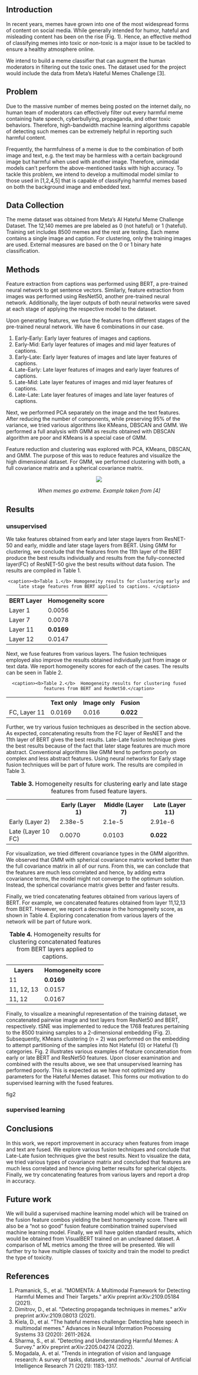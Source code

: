 <!-- ## Classifying Toxic Memes with Artificial Intelligence -->

## Introduction

In recent years, memes have grown into one of the most widespread forms of content on social media. While generally intended for humor, hateful and misleading content has been on the rise (Fig. 1).  Hence, an effective method of classifying memes into toxic or non-toxic is a major issue to be tackled to ensure a healthy atmosphere online. 

We intend to build a meme classifier that can augment the human moderators in filtering out the toxic ones. The dataset used for the project would include the data from Meta’s Hateful Memes Challenge [3].


## Problem

Due to the massive number of memes being posted on the internet daily, no human team of moderators can effectively filter out every harmful meme containing hate speech, cyberbullying, propaganda, and other toxic behaviors. Therefore, high-bandwidth machine learning algorithms capable of detecting such memes can be extremely helpful in reporting such harmful content. 

Frequently, the harmfulness of a meme is due to the combination of both image and text, e.g. the text may be harmless with a certain background image but harmful when used with another image. Therefore, unimodal models can’t perform the above-mentioned tasks with high accuracy. To tackle this problem, we intend to develop a multimodal model similar to those used in [1,2,4,5] that is capable of classifying harmful memes based on both the background image and embedded text.

## Data Collection

The meme dataset was obtained from Meta’s AI Hateful Meme Challenge Dataset.  The 12,140 memes are pre labeled as 0 (not hateful) or 1 (hateful).  Training set includes 8500 memes and the rest are testing.  Each meme contains a single image and caption.  For clustering, only the training images are used.  External measures are based on the 0 or 1 binary hate classification. 

## Methods

Feature extraction from captions was performed using BERT, a pre-trained neural network to get sentence vectors. Similarly, feature extraction from images was performed using ResNet50, another pre-trained neural network.  Additionally, the layer outputs of both neural networks were saved at each stage of applying the respective model to the dataset.

Upon generating features, we fuse the features from different stages of the pre-trained neural network. We have 6 combinations in our case. 
1. Early-Early: Early layer features of images and captions.
2. Early-Mid: Early layer features of images and mid layer features of captions.
3. Early-Late: Early layer features of images and late layer features of captions. 
4. Late-Early: Late layer features of images and early layer features of captions.
5. Late-Mid: Late layer features of images and mid layer features of captions.
6. Late-Late: Late layer features of images and late layer features of captions. 

Next, we performed PCA separately on the image and the text features. After reducing the number of components, while preserving 95% of the variance, we tried various algorithms like KMeans, DBSCAN and GMM. We performed a full analysis with GMM as results obtained with DBSCAN algorithm are poor and KMeans is a special case of GMM.

Feature reduction and clustering was explored with PCA, KMeans, DBSCAN, and GMM.  The purpose of this was to reduce features and visualize the high dimensional dataset. For GMM, we performed clustering with both, a full covariance matrix and a spherical covariance matrix. 

<p align="center">
    <img align="center" src="/meme_extreme.png" />
</p>
<p align="center">
    <em>When memes go extreme. Example taken from [4]</em>
</p>

 



## Results

### unsupervised

We take features obtained from early and later stage layers from ResNET-50 and early, middle and later stage layers from BERT. Using GMM for clustering, we conclude that the features from the 11th layer of the BERT produce the best results individually and results from the fully-connected layer(FC) of ResNET-50 give the best results without data fusion. The results are compiled in Table 1.



<center>
<table class="center">

    <caption><b>Table 1.</b> Homogeneity results for clustering early and late stage features from BERT applied to captions. </caption>

<tr>

<th>BERT Layer </th>

<th>Homogeneity score
</th>

</tr>

<tr>

<td>Layer 1</td>

<td>0.0056</td>

</tr>

<tr>

<td> Layer 7 </td>

<td>0.0078</td>

</tr>
 
<tr>

<td>Layer 11</td>

<td><b>0.0169</b></td>

</tr>

<tr>

<td>Layer 12</td>

<td>0.0147</td>

</tr>

</table>
</center>


Next, we fuse features from various layers. The fusion techniques employed also improve the results obtained individually just from image or text data. We report homogeneity scores for each of the cases.  The results can be seen in Table 2.

<center>

<table class="center">

    <caption><b>Table 2.</b>  Homogeneity results for clustering fused features from BERT and ResNet50.</caption>

<tr>

<th> </th>
<th>Text only</th>
<th>Image only</th>
<th>Fusion</th>

</tr>
 
<tr>
 <td> FC, Layer 11</td>
 <td> 0.0169 </td>
 <td> 0.016 </td>
 <td> <b>0.022</b> </td>
</tr>

</table>
</center>

Further, we try various fusion techniques as described in the section above. As expected, concatenating results from the FC layer of ResNET and the 11th layer of BERT gives the best results. Late-Late fusion technique gives the best results because of the fact that later stage features are much more abstract. Conventional algorithms like GMM tend to perform poorly on complex and less abstract features. Using neural networks for Early stage fusion techniques will be part of future work. The results are compiled in Table 3.

<center>
<table class="center">

<caption><b>Table 3.</b>  Homogeneity results for clustering early and late stage features from fused feature layers.</caption>

<tr>

<th> </th>
<th>Early (Layer 1)</th>
<th>Middle (Layer 7)</th>
<th>Late (Layer 11)</th>

</tr>
 
<tr>
 <td> Early (Layer 2) </td>
 <td> 2.38e-5 </td>
 <td> 2.1e-5 </td>
 <td> 2.91e-6 </td>
</tr>
 
<tr>
 <td> Late (Layer 10 FC)</td>
 <td> 0.0070 </td>
 <td> 0.0103 </td>
 <td> <b>0.022</b> </td>
</tr>

</table>
</center>    
    

For visualization, we tried different covariance types in the GMM algorithm. We observed that GMM with spherical covariance matrix worked better than the full covariance matrix in all of our runs. From this, we can conclude that the features are much less correlated and hence, by adding extra covariance terms, the model might not converge to the optimum solution. Instead, the spherical covariance matrix gives better and faster results. 

Finally, we tried concatenating features obtained from various layers of BERT. For example, we concatenated features obtained from layer 11,12,13 from BERT. However, we report a decrease in the homogeneity score, as shown in Table 4. Exploring concatenation from various layers of the network will be part of future work.

<center>
<table class="center">

<caption><b>Table 4.</b>  Homogeneity results for clustering concatenated features from BERT layers applied to captions.</caption>

<tr>

<th> Layers </th>

<th>Homogeneity score</th>

</tr>

<tr>

<td>11</td>

 <td><b>0.0169</b></td>

</tr>

<tr>

<td> 11, 12, 13 </td>

<td> 0.0157 </td>

</tr>
 
<tr>

<td>11, 12</td>

<td>0.0167</td>

</tr>

</table>
</center>

Finally, to visualize a meaningful representation of the training dataset, we concatenated pairwise image and text layers from ResNet50 and BERT, respectively.  tSNE was implemented to reduce the 1768 features pertaining to the 8500 training samples to a 2-dimensional embedding (Fig. 2).  Subsequently, KMeans clustering (n = 2) was performed on the embedding to attempt partitioning of the samples into Not Hateful (0) or Hateful (1) categories.  Fig. 2 illustrates various examples of feature concatenation from early or late BERT and ResNet50 features.  Upon closer examination and combined with the results above, we see that unsupervised learning has performed poorly. This is expected as we have not optimized any parameters for the Hateful Memes dataset. This forms our motivation to do supervised learning with the fused features.


fig2

### supervised learning




## Conclusions

In this work, we report improvement in accuracy when features from image and text are fused. We explore various fusion techniques and conclude that Late-Late fusion techniques give the best results. Next to visualize the data, we tried various types of covariance matrix and concluded that features are much less correlated and hence giving better results for spherical objects. Finally, we try concatenating features from various layers and report a drop in accuracy.

## Future work

We will build a supervised machine learning model which will be trained on the fusion feature combos yielding the best homogeneity score. There will also be a “not so good” fusion feature combination trained supervised machine learning model. Finally, we will have golden standard results, which would be obtained from VisualBERT trained on an uncleaned dataset. A comparison of ML metrics among the three will be presented. We will further try to have multiple classes of toxicity and train the model to predict the type of toxicity. 

## References

1. Pramanick, S., et al. "MOMENTA: A Multimodal Framework for Detecting Harmful Memes and Their Targets." arXiv preprint arXiv:2109.05184 (2021).
2. Dimitrov, D., et al. "Detecting propaganda techniques in memes." arXiv preprint arXiv:2109.08013 (2021).
3. Kiela, D., et al. "The hateful memes challenge: Detecting hate speech in multimodal memes." Advances in Neural Information Processing Systems 33 (2020): 2611-2624.
4. Sharma, S., et al. "Detecting and Understanding Harmful Memes: A Survey." arXiv preprint arXiv:2205.04274 (2022).
5. Mogadala, A. et al. "Trends in integration of vision and language research: A survey of tasks, datasets, and methods." Journal of Artificial Intelligence Research 71 (2021): 1183-1317.
